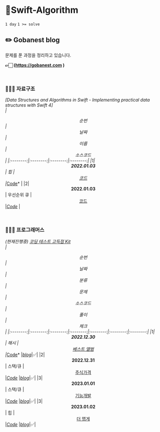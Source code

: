 # 🎯Swift-Algorithm
`1 day` `1 >= solve`
<br>

## ✏️ Gobanest blog
문제를 푼 과정을 정리하고 있습니다.

**👉🏻 (https://gobanest.com )**

<br>

### 🧑🏻‍💻 자료구조
*<span style="color:red"></span> [Data Structures and Algorithms in Swift - Implementing practical data structures with Swift 4]
<br>
| <center>순번</center> | <center>날짜</center> | <center>이름</center> |  <center>소스코드</center> |
|:--------:|:--------:|:--------:|:--------:|
|1|**<center>2022.01.03</center>** | 힙 | <center>[코드](https://www.acmicpc.net/problem/1874) </center>|*[Code](https://github.com/Gobans/Swift-Algorithm/blob/main/SwiftAlgorithm/DataStrcutre/Heap.swift)* |
|2|**<center>2022.01.03</center>** | 우선순위 큐 | <center>[코드](https://www.acmicpc.net/problem/1874) </center>|*[Code](https://github.com/Gobans/Swift-Algorithm/blob/main/SwiftAlgorithm/DataStrcutre/Heap.swift)* |

<br>

### 🧑🏻‍💻 프로그래머스
*(현재진행중)</span> [코딩 테스트 고득점 Kit](https://school.programmers.co.kr/learn/challenges?tab=algorithm_practice_kit)
<br>
| <center>순번</center> | <center>날짜</center> |<center>분류</center>|  <center>문제</center> |  <center>소스코드</center> | <center>풀이</center>|<center>체크</center>|
|:--------:|:--------:|:--------:|:--------:|:--------:|:--------:|:--------:|
|1|**<center>2022.12.30</center>** | 해시 | <center>[베스트 앨범](https://school.programmers.co.kr/learn/courses/30/lessons/42579) </center>|*[Code](https://github.com/Gobans/Swift-Algorithm/blob/main/SwiftAlgorithm/Programmers/고득점Kit/베스트앨범/main.swift)* |*[blog](https://gobanest.com/algorithm/programmers/베스트앨범/)*|✅|
|2|**<center>2022.12.31</center>** | 스택/큐 | <center>[주식가격](https://school.programmers.co.kr/learn/courses/30/lessons/42584) </center>|*[Code](https://github.com/Gobans/Swift-Algorithm/blob/main/SwiftAlgorithm/Programmers/고득점Kit/주식가격/main.swift)* |*[blog](https://gobanest.com/algorithm/programmers/주식가격/)*|✅|
|3|**<center>2023.01.01</center>** | 스택/큐 | <center>[기능개발](https://school.programmers.co.kr/learn/courses/30/lessons/42586) </center>|*[Code](https://github.com/Gobans/Swift-Algorithm/blob/main/SwiftAlgorithm/Programmers/고득점Kit/기능개발/main.swift)* |*[blog](https://gobanest.com/algorithm/programmers/기능개발/)*|✅|
|3|**<center>2023.01.02</center>** | 힙 | <center>[더 맵게](https://school.programmers.co.kr/learn/courses/30/lessons/42626) </center>|*[Code](https://github.com/Gobans/Swift-Algorithm/blob/main/SwiftAlgorithm/Programmers/고득점Kit/더맵게/main.swift)* |*[blog](https://gobanest.com/algorithm/programmers/더맵게/)*|✅|
<br>

